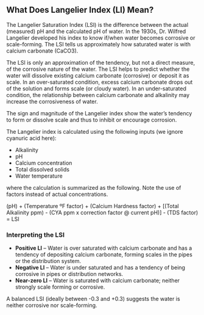 

## What Does Langelier Index (LI) Mean?

The Langelier Saturation Index (LSI) is the difference between the actual (measured) pH and the calculated pH of water. In the 1930s, Dr. Wilfred Langelier developed his index to know if/when water becomes corrosive or scale-forming. The LSI tells us approximately how saturated water is with calcium carbonate (CaCO3).

The LSI is only an approximation of the tendency, but not a direct measure, of the corrosive nature of the water. The LSI helps to predict whether the water will dissolve existing calcium carbonate (corrosive) or deposit it as scale. In an over-saturated condition, excess calcium carbonate drops out of the solution and forms scale (or cloudy water). In an under-saturated condition, the relationship between calcium carbonate and alkalinity may increase the corrosiveness of water. 

The sign and magnitude of the Langelier index show the water’s tendency to form or dissolve scale and thus to inhibit or encourage corrosion.

The Langelier index is calculated using the following inputs (we ignore cyanuric acid here):

* Alkalinity
* pH
* Calcium concentration
* Total dissolved solids
* Water temperature

where the calculation is summarized as the following. Note the use of factors instead of actual concentrations.

(pH) + (Temperature ºF factor) + (Calcium Hardness factor) + [(Total Alkalinity ppm) - (CYA ppm x correction factor @ current pH)] - (TDS factor) = LSI

### Interpreting the LSI

* **Positive LI** – Water is over saturated with calcium carbonate and has a tendency of depositing calcium carbonate, forming scales in the pipes or the distribution system.
* **Negative LI** – Water is under saturated and has a tendency of being corrosive in pipes or distribution networks.
* **Near-zero LI** – Water is saturated with calcium carbonate; neither strongly scale forming or corrosive.
  
A balanced LSI (ideally between -0.3 and +0.3) suggests the water is neither corrosive nor scale-forming. 
